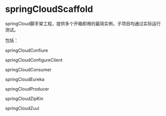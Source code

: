 # springCloudScaffold
springCloud脚手架工程，提供多个开箱即用的最简实例，子项目均通过实际运行测试。

包括：

springCloudConfiure

springCloudConfigureClient

springCloudConsumer

springCloudEureka

springCloudProducer

springCloudZipKin

springCloudZuul
